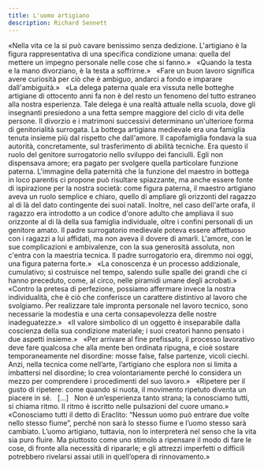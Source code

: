 ```yaml
---
title: L'uomo artigiano
description: Richard Sennett
---
```

«Nella vita ce la si può cavare benissimo senza dedizione. L'artigiano è la figura rappresentativa di una specifica condizione umana: quella del mettere un impegno personale nelle cose che si fanno.»
&nbsp;
«Quando la testa e la mano divorziano, è la testa a soffrirne.»
&nbsp;
«Fare un buon lavoro significa avere curiosità per ciò che è ambiguo, andarci a fondo e imparare dall'ambiguità.»
&nbsp;
«La delega paterna quale era vissuta nelle botteghe artigiane di ottocento anni fa non è del resto un fenomeno del tutto estraneo alla nostra esperienza. Tale delega è una realtà attuale nella scuola, dove gli insegnanti presiedono a una fetta sempre maggiore del ciclo di vita delle persone. Il divorzio e i matrimoni successivi determinano un'ulteriore forma di genitorialità surrogata.
La bottega artigiana medievale era una famiglia tenuta insieme più dal rispetto che dall'amore. Il capofamiglia fondava la sua autorità, concretamente, sul trasferimento di abilità tecniche. Era questo il ruolo del genitore surrogatorio nello sviluppo dei fanciulli. Egli non dispensava amore; era pagato per svolgere quella particolare funzione paterna. L'immagine della paternità che la funzione del maestro in bottega in loco parentis ci propone può risultare spiazzante, ma anche essere fonte di ispirazione per la nostra società: come figura paterna, il maestro artigiano aveva un ruolo semplice e chiaro, quello di ampliare gli orizzonti del ragazzo al di là del dato contingente dei suoi natali. Inoltre, nel caso dell'arte orafa, il ragazzo era introdotto a un codice d'onore adulto che ampliava il suo orizzonte al di là della sua famiglia individuale, oltre i confini personali di un genitore amato. Il padre surrogatorio medievale poteva essere affettuoso con i ragazzi a lui affidati, ma non aveva il dovere di amarli. L'amore, con le sue complicazioni e ambivalenze, con la sua generosità assoluta, non c'entra con la maestria tecnica. Il padre surrogatorio era, diremmo noi oggi, una figura paterna forte.»
&nbsp;
«La conoscenza è un processo addizionale, cumulativo; si costruisce nel tempo, salendo sulle spalle dei grandi che ci hanno preceduto, come, al circo, nelle piramidi umane degli acrobati.»
&nbsp;
«Contro la pretesa di perfezione, possiamo affermare invece la nostra individualità, che è ciò che conferisce un carattere distintivo al lavoro che svolgiamo. Per realizzare tale impronta personale nel lavoro tecnico, sono necessarie la modestia e una certa consapevolezza delle nostre inadeguatezze.»
&nbsp;
«Il valore simbolico di un oggetto è inseparabile dalla coscienza della sua condizione materiale; i suoi creatori hanno pensato i due aspetti insieme.»
&nbsp;
«Per arrivare al fine prefissato, il processo lavorativo deve fare qualcosa che alla mente ben ordinata ripugna, e cioè sostare temporaneamente nel disordine: mosse false, false partenze, vicoli ciechi. Anzi, nella tecnica come nellʼarte, lʼartigiano che esplora non si limita a imbattersi nel disordine; lo crea volontariamente perché lo considera un mezzo per comprendere i procedimenti del suo lavoro.»
&nbsp;
«Ripetere per il gusto di ripetere: come quando si nuota, il movimento ripetuto diventa un piacere in sé.
&nbsp;
[...]
&nbsp;
Non è unʼesperienza tanto strana; la conosciamo tutti, si chiama ritmo. Il ritmo è iscritto nelle pulsazioni del cuore umano.»
&nbsp;
«Conosciamo tutti il detto di Eraclito: “Nessun uomo può entrare due volte nello stesso fiume”, perché non sarà lo stesso fiume e lʼuomo stesso sarà cambiato. Lʼuomo artigiano, tuttavia, non lo interpreterà nel senso che la vita sia puro fluire. Ma piuttosto come uno stimolo a ripensare il modo di fare le cose, di fronte alla necessità di ripararle; e gli attrezzi imperfetti o difficili potrebbero rivelarsi assai utili in quellʼopera di rinnovamento.»
